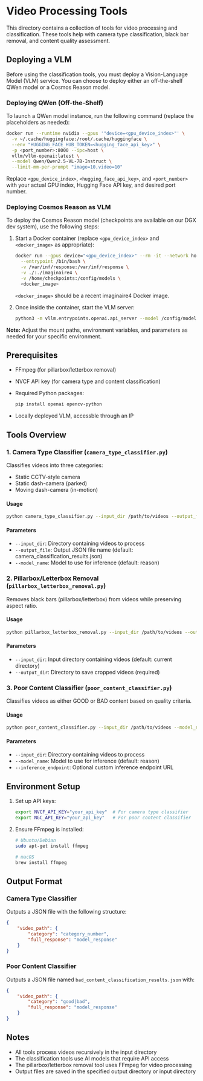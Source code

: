 # Video Processing Tools

This directory contains a collection of tools for video processing and classification. These tools help with camera type classification, black bar removal, and content quality assessment.

## Deploying a VLM

Before using the classification tools, you must deploy a Vision-Language Model (VLM) service. You can choose to deploy either an off-the-shelf QWen model or a Cosmos Reason model.

### Deploying QWen (Off-the-Shelf)

To launch a QWen model instance, run the following command (replace the placeholders as needed):

```bash
docker run --runtime nvidia --gpus '"device=<gpu_device_index>"' \
  -v ~/.cache/huggingface:/root/.cache/huggingface \
  --env "HUGGING_FACE_HUB_TOKEN=<hugging_face_api_key>" \
  -p <port_number>:8000 --ipc=host \
  vllm/vllm-openai:latest \
  --model Qwen/Qwen2.5-VL-7B-Instruct \
  --limit-mm-per-prompt "image=10,video=10"
```

Replace `<gpu_device_index>`, `<hugging_face_api_key>`, and `<port_number>` with your actual GPU index, Hugging Face API key, and desired port number.

### Deploying Cosmos Reason as VLM

To deploy the Cosmos Reason model (checkpoints are available on our DGX dev system), use the following steps:

1. Start a Docker container (replace `<gpu_device_index>` and `<docker_image>` as appropriate):

    ```bash
    docker run --gpus device="<gpu_device_index>" --rm -it --network host --ipc host \
      --entrypoint /bin/bash \
      -v /var/inf/response:/var/inf/response \
      -v ./:./imaginaire4 \
      -v /home/checkpoints:/config/models \
      <docker_image>
    ```

    `<docker_image>` should be a recent imaginaire4 Docker image.

2. Once inside the container, start the VLM server:

    ```bash
    python3 -m vllm.entrypoints.openai.api_server --model /config/models/qwen2p5_vl_7B_instruct --limit_mm_per_prompt image=10,video=10
    ```

**Note:** Adjust the mount paths, environment variables, and parameters as needed for your specific environment.

## Prerequisites

- FFmpeg (for pillarbox/letterbox removal)
- NVCF API key (for camera type and content classification)
- Required Python packages:

  ```bash
  pip install openai opencv-python
  ```

- Locally deployed VLM, accessble through an IP

## Tools Overview

### 1. Camera Type Classifier (`camera_type_classifier.py`)

Classifies videos into three categories:

- Static CCTV-style camera
- Static dash-camera (parked)
- Moving dash-camera (in-motion)

#### Usage

```bash
python camera_type_classifier.py --input_dir /path/to/videos --output_file results.json --model_name [reason|qwen7b]
```

#### Parameters

- `--input_dir`: Directory containing videos to process
- `--output_file`: Output JSON file name (default: camera_classification_results.json)
- `--model_name`: Model to use for inference (default: reason)

### 2. Pillarbox/Letterbox Removal (`pillarbox_letterbox_removal.py`)

Removes black bars (pillarbox/letterbox) from videos while preserving aspect ratio.

#### Usage

```bash
python pillarbox_letterbox_removal.py --input_dir /path/to/videos --output_dir /path/to/output
```

#### Parameters

- `--input_dir`: Input directory containing videos (default: current directory)
- `--output_dir`: Directory to save cropped videos (required)

### 3. Poor Content Classifier (`poor_content_classifier.py`)

Classifies videos as either GOOD or BAD content based on quality criteria.

#### Usage

```bash
python poor_content_classifier.py --input_dir /path/to/videos --model_name [reason|qwen7b] --inference_endpoint [optional_custom_endpoint]
```

#### Parameters

- `--input_dir`: Directory containing videos to process
- `--model_name`: Model to use for inference (default: reason)
- `--inference_endpoint`: Optional custom inference endpoint URL

## Environment Setup

1. Set up API keys:

   ```bash
   export NVCF_API_KEY="your_api_key"  # For camera type classifier
   export NGC_API_KEY="your_api_key"   # For poor content classifier
   ```

2. Ensure FFmpeg is installed:

   ```bash
   # Ubuntu/Debian
   sudo apt-get install ffmpeg

   # macOS
   brew install ffmpeg
   ```

## Output Format

### Camera Type Classifier

Outputs a JSON file with the following structure:

```json
{
    "video_path": {
        "category": "category_number",
        "full_response": "model_response"
    }
}
```

### Poor Content Classifier

Outputs a JSON file named `bad_content_classification_results.json` with:

```json
{
    "video_path": {
        "category": "good|bad",
        "full_response": "model_response"
    }
}
```

## Notes

- All tools process videos recursively in the input directory
- The classification tools use AI models that require API access
- The pillarbox/letterbox removal tool uses FFmpeg for video processing
- Output files are saved in the specified output directory or input directory
